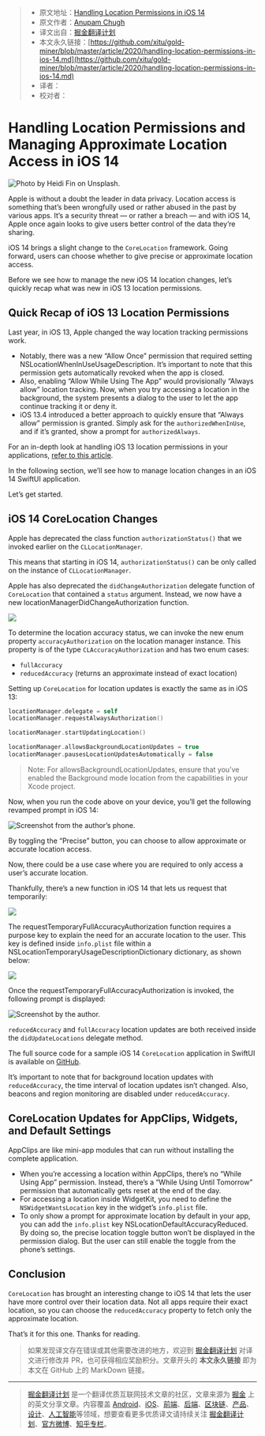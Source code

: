 > * 原文地址：[Handling Location Permissions in iOS 14](https://medium.com/better-programming/handling-location-permissions-in-ios-14-2cdd411d3cca)
> * 原文作者：[Anupam Chugh](https://medium.com/@anupamchugh)
> * 译文出自：[掘金翻译计划](https://github.com/xitu/gold-miner)
> * 本文永久链接：[https://github.com/xitu/gold-miner/blob/master/article/2020/handling-location-permissions-in-ios-14.md](https://github.com/xitu/gold-miner/blob/master/article/2020/handling-location-permissions-in-ios-14.md)
> * 译者：
> * 校对者：

# Handling Location Permissions and Managing Approximate Location Access in iOS 14

![Photo by [Heidi Fin](https://unsplash.com/@heidifin?utm_source=medium&utm_medium=referral) on [Unsplash](https://unsplash.com?utm_source=medium&utm_medium=referral).](https://cdn-images-1.medium.com/max/10944/0*AUpXEd4-yyCDLhMn)

Apple is without a doubt the leader in data privacy. Location access is something that’s been wrongfully used or rather abused in the past by various apps. It’s a security threat — or rather a breach — and with iOS 14, Apple once again looks to give users better control of the data they’re sharing.

iOS 14 brings a slight change to the `CoreLocation` framework. Going forward, users can choose whether to give precise or approximate location access.

Before we see how to manage the new iOS 14 location changes, let’s quickly recap what was new in iOS 13 location permissions.

## Quick Recap of iOS 13 Location Permissions

Last year, in iOS 13, Apple changed the way location tracking permissions work.

* Notably, there was a new “Allow Once” permission that required setting NSLocationWhenInUseUsageDescription. It’s important to note that this permission gets automatically revoked when the app is closed.
* Also, enabling “Allow While Using The App” would provisionally “Always allow” location tracking. Now, when you try accessing a location in the background, the system presents a dialog to the user to let the app continue tracking it or deny it.
* iOS 13.4 introduced a better approach to quickly ensure that “Always allow” permission is granted. Simply ask for the `authorizedWhenInUse`, and if it’s granted, show a prompt for `authorizedAlways`.

For an in-depth look at handling iOS 13 location permissions in your applications, [refer to this article](https://medium.com/better-programming/handling-ios-13-location-permissions-5482abc77961).

In the following section, we’ll see how to manage location changes in an iOS 14 SwiftUI application.

Let’s get started.

## iOS 14 CoreLocation Changes

Apple has deprecated the class function `authorizationStatus()` that we invoked earlier on the `CLLocationManager`.

This means that starting in iOS 14, `authorizationStatus()` can be only called on the instance of `CLLocationManager`.

Apple has also deprecated the `didChangeAuthorization` delegate function of `CoreLocation` that contained a `status` argument. Instead, we now have a new locationManagerDidChangeAuthorization function.

![](https://cdn-images-1.medium.com/max/2720/1*T6ZJe1MBihTxLgvatZbHPQ.png)

To determine the location accuracy status, we can invoke the new enum property `accuracyAuthorization` on the location manager instance. This property is of the type `CLAccuracyAuthorization` and has two enum cases:

* `fullAccuracy`
* `reducedAccuracy` (returns an approximate instead of exact location)

Setting up `CoreLocation` for location updates is exactly the same as in iOS 13:

```swift
locationManager.delegate = self
locationManager.requestAlwaysAuthorization()

locationManager.startUpdatingLocation()

locationManager.allowsBackgroundLocationUpdates = true
locationManager.pausesLocationUpdatesAutomatically = false
```

> Note: For allowsBackgroundLocationUpdates, ensure that you’ve enabled the Background mode location from the capabilities in your Xcode project.

Now, when you run the code above on your device, you’ll get the following revamped prompt in iOS 14:

![Screenshot from the author’s phone.](https://cdn-images-1.medium.com/max/2000/1*odLcpX6ZTLZbU4dIhFhuug.png)

By toggling the “Precise” button, you can choose to allow approximate or accurate location access.

Now, there could be a use case where you are required to only access a user’s accurate location.

Thankfully, there’s a new function in iOS 14 that lets us request that temporarily:

![](https://cdn-images-1.medium.com/max/2720/1*2_Y2M6m8lvAcCUOr_hrNYQ.png)

The requestTemporaryFullAccuracyAuthorization function requires a purpose key to explain the need for an accurate location to the user. This key is defined inside `info.plist` file within a NSLocationTemporaryUsageDescriptionDictionary dictionary, as shown below:

![](https://cdn-images-1.medium.com/max/2000/1*hbgrE7IeurnF6h4VmUmYVw.png)

Once the requestTemporaryFullAccuracyAuthorization is invoked, the following prompt is displayed:

![Screenshot by the author.](https://cdn-images-1.medium.com/max/2000/1*PKM54GYFk_ZxBszrOBt6XA.png)

`reducedAccuracy` and `fullAccuracy` location updates are both received inside the `didUpdateLocations` delegate method.

The full source code for a sample iOS 14 `CoreLocation` application in SwiftUI is available on [GitHub](https://github.com/anupamchugh/iOS14-Resources/tree/master/iOS14SwiftUICoreLocation).

It’s important to note that for background location updates with `reducedAccuracy`, the time interval of location updates isn’t changed. Also, beacons and region monitoring are disabled under `reducedAccuracy`.

## CoreLocation Updates for AppClips, Widgets, and Default Settings

AppClips are like mini-app modules that can run without installing the complete application.

* When you’re accessing a location within AppClips, there’s no “While Using App” permission. Instead, there’s a “While Using Until Tomorrow” permission that automatically gets reset at the end of the day.
* For accessing a location inside WidgetKit, you need to define the `NSWidgetWantsLocation` key in the widget’s `info.plist` file.
* To only show a prompt for approximate location by default in your app, you can add the `info.plist` key NSLocationDefaultAccuracyReduced. By doing so, the precise location toggle button won’t be displayed in the permission dialog. But the user can still enable the toggle from the phone’s settings.

## Conclusion

`CoreLocation` has brought an interesting change to iOS 14 that lets the user have more control over their location data. Not all apps require their exact location, so you can choose the `reducedAccuracy` property to fetch only the approximate location.

That’s it for this one. Thanks for reading.

> 如果发现译文存在错误或其他需要改进的地方，欢迎到 [掘金翻译计划](https://github.com/xitu/gold-miner) 对译文进行修改并 PR，也可获得相应奖励积分。文章开头的 **本文永久链接** 即为本文在 GitHub 上的 MarkDown 链接。

---

> [掘金翻译计划](https://github.com/xitu/gold-miner) 是一个翻译优质互联网技术文章的社区，文章来源为 [掘金](https://juejin.im) 上的英文分享文章。内容覆盖 [Android](https://github.com/xitu/gold-miner#android)、[iOS](https://github.com/xitu/gold-miner#ios)、[前端](https://github.com/xitu/gold-miner#前端)、[后端](https://github.com/xitu/gold-miner#后端)、[区块链](https://github.com/xitu/gold-miner#区块链)、[产品](https://github.com/xitu/gold-miner#产品)、[设计](https://github.com/xitu/gold-miner#设计)、[人工智能](https://github.com/xitu/gold-miner#人工智能)等领域，想要查看更多优质译文请持续关注 [掘金翻译计划](https://github.com/xitu/gold-miner)、[官方微博](http://weibo.com/juejinfanyi)、[知乎专栏](https://zhuanlan.zhihu.com/juejinfanyi)。
